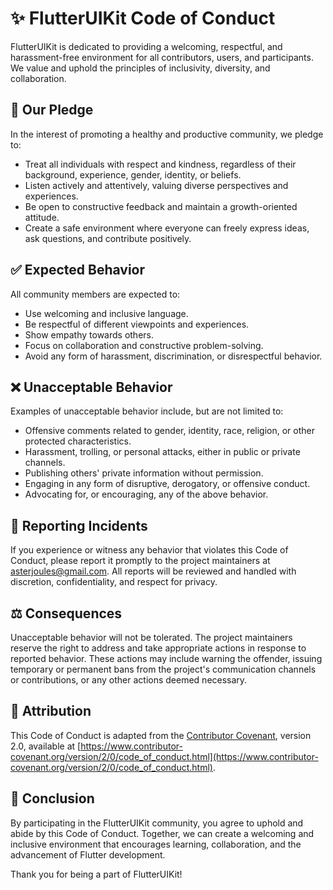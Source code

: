 # ✨ FlutterUIKit Code of Conduct

FlutterUIKit is dedicated to providing a welcoming, respectful, and harassment-free environment for all contributors, users, and participants. We value and uphold the principles of inclusivity, diversity, and collaboration.

## 🌟 Our Pledge

In the interest of promoting a healthy and productive community, we pledge to:

- Treat all individuals with respect and kindness, regardless of their background, experience, gender, identity, or beliefs.
- Listen actively and attentively, valuing diverse perspectives and experiences.
- Be open to constructive feedback and maintain a growth-oriented attitude.
- Create a safe environment where everyone can freely express ideas, ask questions, and contribute positively.

## ✅ Expected Behavior

All community members are expected to:

- Use welcoming and inclusive language.
- Be respectful of different viewpoints and experiences.
- Show empathy towards others.
- Focus on collaboration and constructive problem-solving.
- Avoid any form of harassment, discrimination, or disrespectful behavior.

## ❌ Unacceptable Behavior

Examples of unacceptable behavior include, but are not limited to:

- Offensive comments related to gender, identity, race, religion, or other protected characteristics.
- Harassment, trolling, or personal attacks, either in public or private channels.
- Publishing others' private information without permission.
- Engaging in any form of disruptive, derogatory, or offensive conduct.
- Advocating for, or encouraging, any of the above behavior.

## 🚨 Reporting Incidents

If you experience or witness any behavior that violates this Code of Conduct, please report it promptly to the project maintainers at [asterjoules@gmail.com](mailto:asterjoules@gmail.com). All reports will be reviewed and handled with discretion, confidentiality, and respect for privacy.

## ⚖️ Consequences

Unacceptable behavior will not be tolerated. The project maintainers reserve the right to address and take appropriate actions in response to reported behavior. These actions may include warning the offender, issuing temporary or permanent bans from the project's communication channels or contributions, or any other actions deemed necessary.

## 📜 Attribution

This Code of Conduct is adapted from the [Contributor Covenant](https://www.contributor-covenant.org), version 2.0, available at [https://www.contributor-covenant.org/version/2/0/code_of_conduct.html](https://www.contributor-covenant.org/version/2/0/code_of_conduct.html).

## 🤝 Conclusion

By participating in the FlutterUIKit community, you agree to uphold and abide by this Code of Conduct. Together, we can create a welcoming and inclusive environment that encourages learning, collaboration, and the advancement of Flutter development.

Thank you for being a part of FlutterUIKit!
